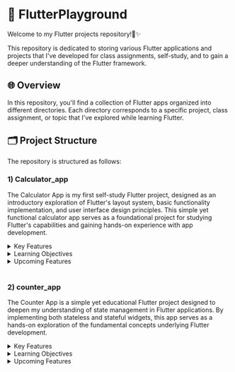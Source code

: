 # 🌱 FlutterPlayground
Welcome to my Flutter projects repository!🥳✨️ 

This repository is dedicated to storing various Flutter applications and projects that I've developed for class assignments, self-study, and to gain a deeper understanding of the Flutter framework.

## 🌐 Overview
In this repository, you'll find a collection of Flutter apps organized into different directories. Each directory corresponds to a specific project, class assignment, or topic that I've explored while learning Flutter.

## 🗂 Project Structure
The repository is structured as follows:

### 1) Calculator_app

The Calculator App is my first self-study Flutter project, designed as an introductory exploration of Flutter's layout system, basic functionality implementation, and user interface design principles. This simple yet functional calculator app serves as a foundational project for studying Flutter's capabilities and gaining hands-on experience with app development.

<details>

<summary>Key Features</summary>

- Basic Arithmetic Operations: 
The calculator app supports essential arithmetic operations, including addition, subtraction, multiplication, and division.

- Clear and Intuitive Interface: 
The user interface of the app is designed to be clear, intuitive, and easy to use. Large, well-spaced buttons facilitate accurate input and minimize user errors.

- Real-Time Calculation: 
As users input numbers and operators, the calculator performs calculations in real-time, providing instant feedback and results.

</details>

<details>

<summary>Learning Objectives</summary>

- Layout Design:
By building the calculator app, I aimed to understand Flutter's layout system, including the use of rows, columns, and widgets to create responsive and adaptive UIs across different screen sizes and orientations.

- Package Integration:
Integrating the `math_expressions` package allowed me to explore the use of third-party packages in Flutter projects and leverage existing functionality to enhance app capabilities.

- User Interface Principles:
Through iterative design and refinement of the calculator app's user interface, I learned about UI design principles, including simplicity, consistency, and visual hierarchy.

</details>

<details>
  <summary>Upcoming Features</summary>

- Scientific Functions: In future iterations of the calculator app, I plan to implement advanced mathematical functions, such as square root, exponentiation, trigonometric functions, and more, building upon the foundation provided by the math_expressions package.

- Memory Functionality: Incorporating memory functionality, including memory storage and retrieval operations, will enhance the calculator app's utility for users performing complex calculations.
</details>
<br>

### 2) counter_app

The Counter App is a simple yet educational Flutter project designed to deepen my understanding of state management in Flutter applications. By implementing both stateless and stateful widgets, this app serves as a hands-on exploration of the fundamental concepts underlying Flutter development.

<details>

<summary>Key Features</summary>


</details>

<details>

<summary>Learning Objectives</summary>



</details>

<details>
  <summary>Upcoming Features</summary>


</details>
